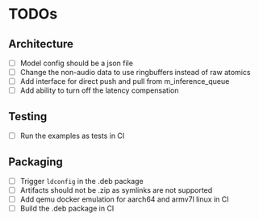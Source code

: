 # TODOs

## Architecture

- [ ] Model config should be a json file
- [ ] Change the non-audio data to use ringbuffers instead of raw atomics
- [ ] Add interface for direct push and pull from m_inference_queue
- [ ] Add ability to turn off the latency compensation

## Testing

- [ ] Run the examples as tests in CI

## Packaging

- [ ] Trigger `ldconfig` in the .deb package
- [ ] Artifacts should not be .zip as symlinks are not supported
- [ ] Add qemu docker emulation for aarch64 and armv7l linux in CI
- [ ] Build the .deb package in CI